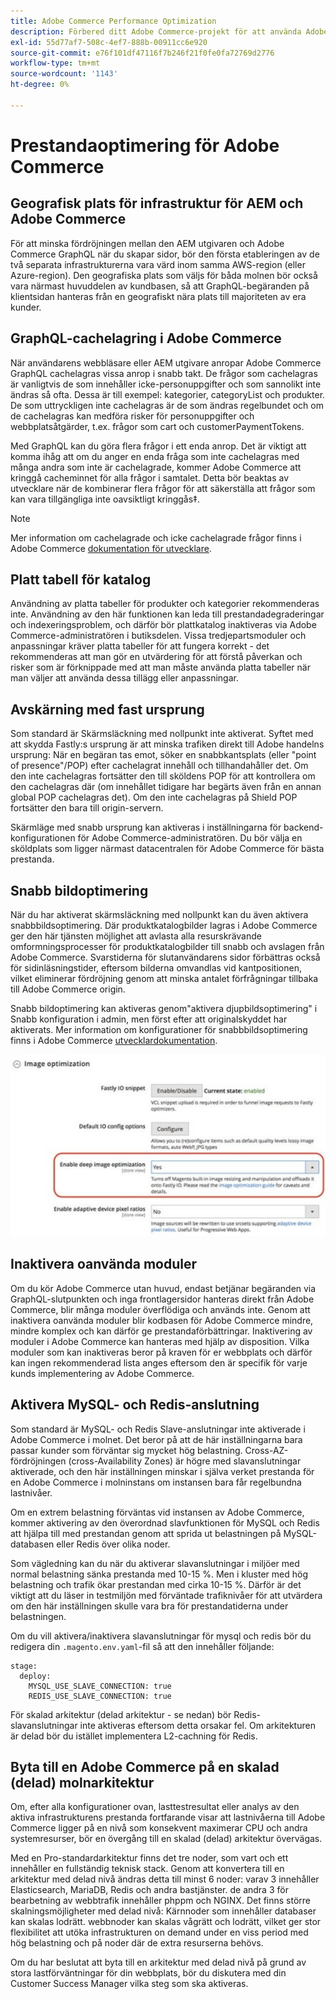```yaml
---
title: Adobe Commerce Performance Optimization
description: Förbered ditt Adobe Commerce-projekt för att använda Adobe Experience Manager som CMS genom att ändra vissa standardinställningar.
exl-id: 55d77af7-508c-4ef7-888b-00911cc6e920
source-git-commit: e76f101df47116f7b246f21f0fe0fa72769d2776
workflow-type: tm+mt
source-wordcount: '1143'
ht-degree: 0%

---
```


# Prestandaoptimering för Adobe Commerce

## Geografisk plats för infrastruktur för AEM och Adobe Commerce

För att minska fördröjningen mellan den AEM utgivaren och Adobe Commerce GraphQL när du skapar sidor, bör den första etableringen av de två separata infrastrukturerna vara värd inom samma AWS-region (eller Azure-region). Den geografiska plats som väljs för båda molnen bör också vara närmast huvuddelen av kundbasen, så att GraphQL-begäranden på klientsidan hanteras från en geografiskt nära plats till majoriteten av era kunder.

## GraphQL-cachelagring i Adobe Commerce

När användarens webbläsare eller AEM utgivare anropar Adobe Commerce GraphQL cachelagras vissa anrop
i snabb takt. De frågor som cachelagras är vanligtvis de som innehåller icke-personuppgifter och som sannolikt inte ändras så ofta. Dessa är till exempel: kategorier, categoryList och produkter. De som uttryckligen inte cachelagras är de som ändras regelbundet och om de cachelagras kan medföra risker för personuppgifter och webbplatsåtgärder, t.ex. frågor som cart och customerPaymentTokens.

Med GraphQL kan du göra flera frågor i ett enda anrop. Det är viktigt att komma ihåg att om du anger en enda fråga som inte cachelagras med många andra som inte är cachelagrade, kommer Adobe Commerce att kringgå cacheminnet för alla frågor i samtalet. Detta bör beaktas av utvecklare när de kombinerar flera frågor för att säkerställa att frågor som kan vara tillgängliga inte oavsiktligt kringgås‡.

>[!NOTE]
>
> Mer information om cachelagrade och icke cachelagrade frågor finns i Adobe Commerce [dokumentation för utvecklare](https://devdocs.magento.com/guides/v2.4/graphql/caching.html).

## Platt tabell för katalog

Användning av platta tabeller för produkter och kategorier rekommenderas inte. Användning av den här funktionen kan leda till prestandadegraderingar och indexeringsproblem, och därför bör plattkatalog inaktiveras via Adobe Commerce-administratören i butiksdelen. Vissa tredjepartsmoduler och anpassningar kräver platta tabeller för att fungera korrekt - det rekommenderas att man gör en utvärdering för att förstå påverkan och risker som är förknippade med att man måste använda platta tabeller när man väljer att använda dessa tillägg eller anpassningar.

## Avskärning med fast ursprung

Som standard är Skärmsläckning med nollpunkt inte aktiverat. Syftet med att skydda Fastly:s ursprung är att minska trafiken direkt till Adobe handelns ursprung: När en begäran tas emot, söker en snabbkantsplats (eller &quot;point of presence&quot;/POP) efter cachelagrat innehåll och tillhandahåller det. Om den inte cachelagras fortsätter den till sköldens POP för att kontrollera om den cachelagras där (om innehållet tidigare har begärts även från en annan global POP cachelagras det). Om den inte cachelagras på Shield POP fortsätter den bara till origin-servern.

Skärmläge med snabb ursprung kan aktiveras i inställningarna för backend-konfigurationen för Adobe Commerce-administratören. Du bör välja en sköldplats som ligger närmast datacentralen för Adobe Commerce för bästa prestanda.

## Snabb bildoptimering

När du har aktiverat skärmsläckning med nollpunkt kan du även aktivera snabbbildsoptimering. Där produktkatalogbilder lagras i Adobe Commerce ger den här tjänsten möjlighet att avlasta alla resurskrävande omformningsprocesser för produktkatalogbilder till snabb och avslagen från Adobe Commerce. Svarstiderna för slutanvändarens sidor förbättras också för sidinläsningstider, eftersom bilderna omvandlas vid kantpositionen, vilket eliminerar fördröjning genom att minska antalet förfrågningar tillbaka till Adobe Commerce origin.

Snabb bildoptimering kan aktiveras genom&quot;aktivera djupbildsoptimering&quot; i Snabb konfiguration i admin, men först efter att originalskyddet har aktiverats. Mer information om konfigurationer för snabbbildsoptimering finns i Adobe Commerce [utvecklardokumentation](https://devdocs.magento.com/cloud/cdn/fastly-image-optimization.html).

![Skärmbild av Snabb bildoptimering i Adobe Commerce Admin](../assets/commerce-at-scale/image-optimization.svg)

## Inaktivera oanvända moduler

Om du kör Adobe Commerce utan huvud, endast betjänar begäranden via GraphQL-slutpunkten och inga frontlagersidor hanteras direkt från Adobe Commerce, blir många moduler överflödiga och används inte. Genom att inaktivera oanvända moduler blir kodbasen för Adobe Commerce mindre, mindre komplex och kan därför ge prestandaförbättringar. Inaktivering av moduler i Adobe Commerce kan hanteras med hjälp av disposition. Vilka moduler som kan inaktiveras beror på kraven för er webbplats och därför kan ingen rekommenderad lista anges eftersom den är specifik för varje kunds implementering av Adobe Commerce.

## Aktivera MySQL- och Redis-anslutning

Som standard är MySQL- och Redis Slave-anslutningar inte aktiverade i Adobe Commerce i molnet. Det beror på att de här inställningarna bara passar kunder som förväntar sig mycket hög belastning. Cross-AZ-fördröjningen (cross-Availability Zones) är högre med slavanslutningar aktiverade, och den här inställningen minskar i själva verket prestanda för en Adobe Commerce i molninstans om instansen bara får regelbundna lastnivåer.

Om en extrem belastning förväntas vid instansen av Adobe Commerce, kommer aktivering av den överordnad slavfunktionen för MySQL och Redis att hjälpa till med prestandan genom att sprida ut belastningen på MySQL-databasen eller Redis över olika noder.

Som vägledning kan du när du aktiverar slavanslutningar i miljöer med normal belastning sänka prestanda med 10-15 %. Men i kluster med hög belastning och trafik ökar prestandan med cirka 10-15 %. Därför är det viktigt att du läser in testmiljön med förväntade trafiknivåer för att utvärdera om den här inställningen skulle vara bra för prestandatiderna under belastningen.

Om du vill aktivera/inaktivera slavanslutningar för mysql och redis bör du redigera din `.magento.env.yaml`-fil så att den innehåller följande:

```
stage:
  deploy:
    MYSQL_USE_SLAVE_CONNECTION: true
    REDIS_USE_SLAVE_CONNECTION: true
```

För skalad arkitektur (delad arkitektur - se nedan) bör Redis-slavanslutningar inte aktiveras eftersom detta orsakar fel. Om arkitekturen är delad bör du istället implementera L2-cachning för Redis.

## Byta till en Adobe Commerce på en skalad (delad) molnarkitektur

Om, efter alla konfigurationer ovan, lasttestresultat eller analys av den aktiva infrastrukturens prestanda fortfarande visar att lastnivåerna till Adobe Commerce ligger på en nivå som konsekvent maximerar CPU och andra systemresurser, bör en övergång till en skalad (delad) arkitektur övervägas.

Med en Pro-standardarkitektur finns det tre noder, som vart och ett innehåller en fullständig teknisk stack. Genom att konvertera till en arkitektur med delad nivå ändras detta till minst 6 noder: varav 3 innehåller Elasticsearch, MariaDB, Redis och andra bastjänster. de andra 3 för bearbetning av webbtrafik innehåller phppm och NGINX. Det finns större skalningsmöjligheter med delad nivå: Kärnnoder som innehåller databaser kan skalas lodrätt. webbnoder kan skalas vågrätt och lodrätt, vilket ger stor flexibilitet att utöka infrastrukturen on demand under en viss period med hög belastning och på noder där de extra resurserna behövs.

Om du har beslutat att byta till en arkitektur med delad nivå på grund av stora lastförväntningar för din webbplats, bör du diskutera med din Customer Success Manager vilka steg som ska aktiveras.
